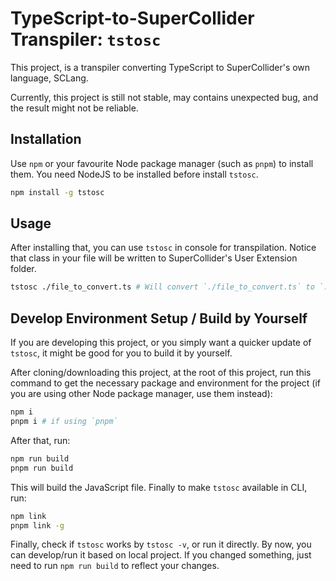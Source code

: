 TypeScript-to-SuperCollider Transpiler: `tstosc`
====

This project, is a transpiler converting TypeScript to SuperCollider's own language, SCLang.

Currently, this project is still not stable, may contains unexpected bug,
 and the result might not be reliable.


Installation
----

Use `npm` or your favourite Node package manager (such as `pnpm`) to install them.
You need NodeJS to be installed before install `tstosc`.

```bash
npm install -g tstosc
```

Usage
----

After installing that, you can use `tstosc` in console for transpilation.
Notice that class in your file will be written to SuperCollider's User Extension folder.

```bash
tstosc ./file_to_convert.ts # Will convert `./file_to_convert.ts` to `./file_to_convert.sc`.
```

Develop Environment Setup / Build by Yourself
----

If you are developing this project, or you simply want a quicker update of `tstosc`,
it might be good for you to build it by yourself.

After cloning/downloading this project, at the root of this project, run this command
to get the necessary package and environment for the project
(if you are using other Node package manager, use them instead):

```bash
npm i
pnpm i # if using `pnpm`
```

After that, run:

```bash
npm run build
pnpm run build
```

This will build the JavaScript file. Finally to make `tstosc` available in CLI, run:

```bash
npm link
pnpm link -g
```

Finally, check if `tstosc` works by `tstosc -v`, or run it directly.
By now, you can develop/run it based on local project.
If you changed something, just need to run `npm run build` to reflect your changes.